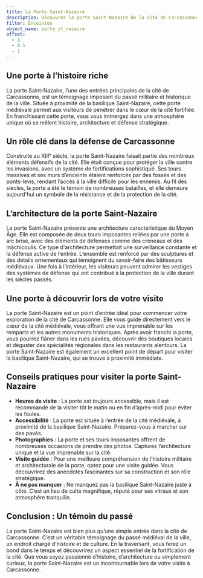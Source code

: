 ```yaml
---
title: La Porte Saint-Nazaire
description: Découvrez la porte Saint-Nazaire de la cité de Carcassonne, une entrée historique majestueuse marquée par son architecture médiévale et son rôle défensif stratégique. Un lieu incontournable pour explorer le patrimoine de Carcassonne.
filter: Enceintes
object_name: porte_zt_nazaire
offset:
  - 1
  - 0.5
  - 1
---
```

## Une porte à l’histoire riche
La porte Saint-Nazaire, l’une des entrées principales de la cité de Carcassonne, est un témoignage imposant du passé militaire et historique de la ville. Située à proximité de la basilique Saint-Nazaire, cette porte médiévale permet aux visiteurs de pénétrer dans le cœur de la cité fortifiée. En franchissant cette porte, vous vous immergez dans une atmosphère unique où se mêlent histoire, architecture et défense stratégique.

## Un rôle clé dans la défense de Carcassonne
Construite au XIIIᵉ siècle, la porte Saint-Nazaire faisait partie des nombreux éléments défensifs de la cité. Elle était conçue pour protéger la ville contre les invasions, avec un système de fortifications sophistiqué. Ses tours massives et ses murs d’enceinte étaient renforcés par des fossés et des ponts-levis, rendant l’accès à la ville difficile pour les ennemis. Au fil des siècles, la porte a été le témoin de nombreuses batailles, et elle demeure aujourd'hui un symbole de la résistance et de la protection de la cité.

## L’architecture de la porte Saint-Nazaire
La porte Saint-Nazaire présente une architecture caractéristique du Moyen Âge. Elle est composée de deux tours imposantes reliées par une porte à arc brisé, avec des éléments de défenses comme des créneaux et des mâchicoulis. Ce type d'architecture permettait une surveillance constante et la défense active de l’entrée. L’ensemble est renforcé par des sculptures et des détails ornementaux qui témoignent du savoir-faire des bâtisseurs médiévaux. Une fois à l’intérieur, les visiteurs peuvent admirer les vestiges des systèmes de défense qui ont contribué à la protection de la ville durant les siècles passés.

## Une porte à découvrir lors de votre visite
La porte Saint-Nazaire est un point d’entrée idéal pour commencer votre exploration de la cité de Carcassonne. Elle vous guide directement vers le cœur de la cité médiévale, vous offrant une vue imprenable sur les remparts et les autres monuments historiques. Après avoir franchi la porte, vous pourrez flâner dans les rues pavées, découvrir des boutiques locales et déguster des spécialités régionales dans les restaurants alentours. La porte Saint-Nazaire est également un excellent point de départ pour visiter la basilique Saint-Nazaire, qui se trouve à proximité immédiate.

## Conseils pratiques pour visiter la porte Saint-Nazaire
- **Heures de visite** : La porte est toujours accessible, mais il est recommandé de la visiter tôt le matin ou en fin d’après-midi pour éviter les foules.
- **Accessibilité** : La porte est située à l’entrée de la cité médiévale, à proximité de la basilique Saint-Nazaire. Préparez-vous à marcher sur des pavés.
- **Photographies** : La porte et ses tours imposantes offrent de nombreuses occasions de prendre des photos. Capturez l’architecture unique et la vue imprenable sur la cité.
- **Visite guidée** : Pour une meilleure compréhension de l’histoire militaire et architecturale de la porte, optez pour une visite guidée. Vous découvrirez des anecdotes fascinantes sur sa construction et son rôle stratégique.
- **À ne pas manquer** : Ne manquez pas la basilique Saint-Nazaire juste à côté. C’est un lieu de culte magnifique, réputé pour ses vitraux et son atmosphère tranquille.

## Conclusion : Un témoin du passé
La porte Saint-Nazaire est bien plus qu’une simple entrée dans la cité de Carcassonne. C’est un véritable témoignage du passé médiéval de la ville, un endroit chargé d’histoire et de culture. En la traversant, vous ferez un bond dans le temps et découvrirez un aspect essentiel de la fortification de la cité. Que vous soyez passionné d’histoire, d’architecture ou simplement curieux, la porte Saint-Nazaire est un incontournable lors de votre visite à Carcassonne.

